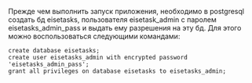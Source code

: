 
Прежде чем выполнить запуск приложения, необходимо в postgresql создать
бд eisetasks, пользователя eisetask_admin с паролем eisetasks_admin_pass и выдать ему разрешения на эту бд.
Для этого можно воспользоваться следующими командами:
```
create database eisetasks;
create user eisetasks_admin with encrypted password 'eisetasks_admin_pass';
grant all privileges on database eisetasks to eisetasks_admin;
```


